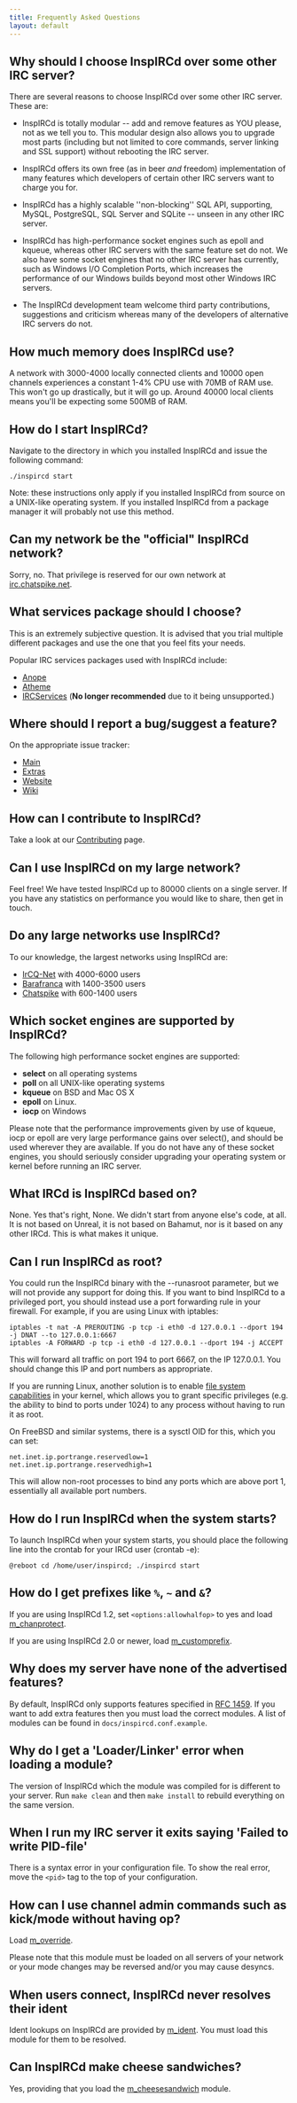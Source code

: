```yaml
---
title: Frequently Asked Questions
layout: default
---
```


## Why should I choose InspIRCd over some other IRC server?

There are several reasons to choose InspIRCd over some other IRC server. These are:

* InspIRCd is totally modular -- add and remove features as YOU please, not as we tell you to. This
modular design also allows you to upgrade most parts (including but not limited to core commands,
server linking and SSL support) without rebooting the IRC server.

* InspIRCd offers its own free (as in beer *and* freedom) implementation of many features which
developers of certain other IRC servers want to charge you for.

* InspIRCd has a highly scalable ''non-blocking'' SQL API, supporting, MySQL, PostgreSQL, SQL
Server and SQLite -- unseen in any other IRC server.

* InspIRCd has high-performance socket engines such as epoll and kqueue, whereas other IRC servers
with the same feature set do not. We also have some socket engines that no other IRC server has
currently, such as Windows I/O Completion Ports, which increases the performance of our Windows
builds beyond most other Windows IRC servers.

* The InspIRCd development team welcome third party contributions, suggestions and criticism whereas
many of the developers of alternative IRC servers do not.

## How much memory does InspIRCd use?

A network with 3000-4000 locally connected clients and 10000 open channels experiences a constant
1-4% CPU use with 70MB of RAM use. This won't go up drastically, but it will go up. Around 40000
local clients means you'll be expecting some 500MB of RAM.

## How do I start InspIRCd?

Navigate to the directory in which you installed InspIRCd and issue the following command:

    ./inspircd start

Note: these instructions only apply if you installed InspIRCd from source on a UNIX-like operating
system. If you installed InspIRCd from a package manager it will probably not use this method.

## Can my network be the "official" InspIRCd network?

Sorry, no. That privilege is reserved for our own network at [irc.chatspike.net](irc://irc.chatspike.net/).

## What services package should I choose?

This is an extremely subjective question. It is advised that you trial multiple different packages
and use the one that you feel fits your needs.

Popular IRC services packages used with InspIRCd include:

* [Anope](http://www.anope.org/)
* [Atheme](http://www.atheme.net/)
* [IRCServices](http://achurch.org/services/) (**No longer recommended** due to it being unsupported.)

## Where should I report a bug/suggest a feature?

On the appropriate issue tracker:

* [Main](https://github.com/inspircd/inspircd/issues)
* [Extras](https://github.com/inspircd/inspircd-extras/issues)
* [Website](https://github.com/inspircd/inspircd.github.com/issues)
* [Wiki](https://github.com/inspircd/wiki/issues)

## How can I contribute to InspIRCd?

Take a look at our [Contributing](/wiki/Contributing.html)
page.

## Can I use InspIRCd on my large network?

Feel free! We have tested InspIRCd up to 80000 clients on a single server. If you have any
statistics on performance you would like to share, then get in touch.

## Do any large networks use InspIRCd?

To our knowledge, the largest networks using InspIRCd are:

* [IrCQ-Net](irc://irc.icq.com/) with 4000-6000 users
* [Barafranca](irc://irc.barafranca.com/) with 1400-3500 users
* [Chatspike](irc://irc.chatspike.net) with 600-1400 users

## Which socket engines are supported by InspIRCd?

The following high performance socket engines are supported:

* **select** on all operating systems
* **poll** on all UNIX-like operating systems
* **kqueue** on BSD and Mac OS X
* **epoll** on Linux.
* **iocp** on Windows

Please note that the performance improvements given by use of kqueue, iocp or epoll are very large
performance gains over select(), and should be used wherever they are available. If you do not have
any of these socket engines, you should seriously consider upgrading your operating system or kernel
before running an IRC server.

## What IRCd is InspIRCd based on?

None. Yes that's right, None. We didn't start from anyone else's code, at all. It is not based on
Unreal, it is not based on Bahamut, nor is it based on any other IRCd. This is what makes it unique.

## Can I run InspIRCd as root?

You could run the InspIRCd binary with the --runasroot parameter, but we will not provide any
support for doing this. If you want to bind InspIRCd to a privileged port, you should instead
use a port forwarding rule in your firewall. For example, if you are using Linux with iptables:

    iptables -t nat -A PREROUTING -p tcp -i eth0 -d 127.0.0.1 --dport 194 -j DNAT --to 127.0.0.1:6667
    iptables -A FORWARD -p tcp -i eth0 -d 127.0.0.1 --dport 194 -j ACCEPT

This will forward all traffic on port 194 to port 6667, on the IP 127.0.0.1. You should change this
IP and port numbers as appropriate.

If you are running Linux, another solution is to enable [file system capabilities](http://www.friedhoff.org/fscaps.html)
in your kernel, which allows you to grant specific privileges (e.g. the ability to bind to ports
under 1024) to any process without having to run it as root.

On FreeBSD and similar systems, there is a sysctl OID for this, which you can set:

    net.inet.ip.portrange.reservedlow=1
    net.inet.ip.portrange.reservedhigh=1

This will allow non-root processes to bind any ports which are above port 1, essentially all
available port numbers.

## How do I run InspIRCd when the system starts?

To launch InspIRCd when your system starts, you should place the following line into the crontab for
your IRCd user (crontab -e):

    @reboot cd /home/user/inspircd; ./inspircd start

## How do I get prefixes like `%`, `~` and `&`?

If you are using InspIRCd 1.2, set `<options:allowhalfop>` to yes and load [m_chanprotect](/wiki/Modules/chanprotect.html).

If you are using InspIRCd 2.0 or newer, load [m_customprefix](/wiki/Modules/customprefix.html).

## Why does my server have none of the advertised features?

By default, InspIRCd only supports features specified in [RFC 1459](http://tools.ietf.org/html/rfc1459).
If you want to add extra features then you must load the correct modules. A list of modules can be
found in `docs/inspircd.conf.example`.

## Why do I get a 'Loader/Linker' error when loading a module?

The version of InspIRCd which the module was compiled for is different to your server. Run
`make clean` and then `make install` to rebuild everything on the same version.

## When I run my IRC server it exits saying 'Failed to write PID-file'

There is a syntax error in your configuration file. To show the real error, move the `<pid>` tag to
the top of your configuration.

## How can I use channel admin commands such as kick/mode without having op?

Load [m_override](/wiki/Modules/override.html).

Please note that this module must be loaded on all servers of your network or your mode changes may
be reversed and/or you may cause desyncs.

## When users connect, InspIRCd never resolves their ident

Ident lookups on InspIRCd are provided by [m_ident](/wiki/Modules/ident.html).
You must load this module for them to be resolved.

## Can InspIRCd make cheese sandwiches?

Yes, providing that you load the [m_cheesesandwich](/wiki/Modules/cheesesandwich.html)
module.
